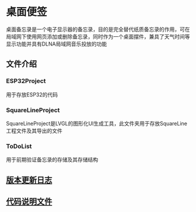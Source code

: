 # 桌面便签
桌面备忘录是一个电子显示器的备忘录，目的是完全替代纸质备忘录的作用，可在局域网下使用网页添加或删除备忘录，同时作为一个桌面摆件，兼具了天气时间等显示功能并具有DLNA局域网音乐投放的功能

## 文件介绍
### ESP32Project
用于存放ESP32的代码
### SquareLineProject
SquareLineProject是LVGL的图形化UI生成工具，此文件夹用于存放SquareLine工程文件及其导出的文件
### ToDoList
用于前期验证备忘录的存储及其存储结构

## [版本更新日志](./更新日志.md)

## [代码说明文件](./ESP32Project/README_CH.md)
